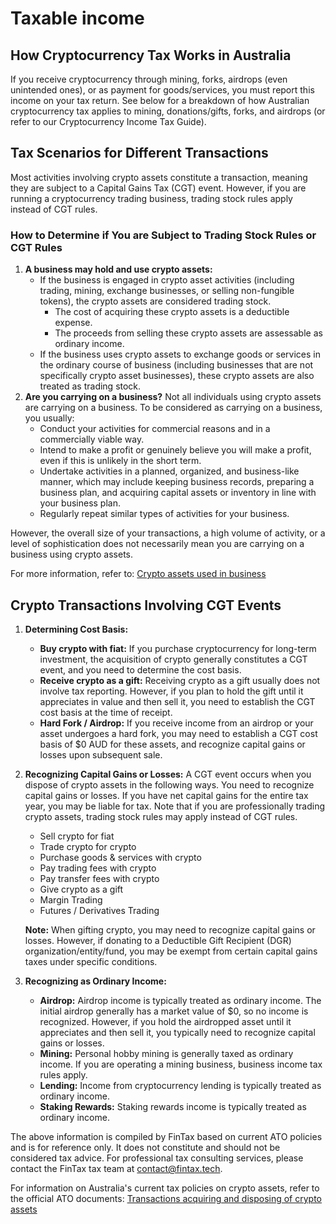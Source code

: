 # Taxable income

## How Cryptocurrency Tax Works in Australia

If you receive cryptocurrency through mining, forks, airdrops (even unintended ones), or as payment for goods/services, you must report this income on your tax return. See below for a breakdown of how Australian cryptocurrency tax applies to mining, donations/gifts, forks, and airdrops (or refer to our Cryptocurrency Income Tax Guide).



## Tax Scenarios for Different Transactions

Most activities involving crypto assets constitute a transaction, meaning they are subject to a Capital Gains Tax (CGT) event. However, if you are running a cryptocurrency trading business, trading stock rules apply instead of CGT rules.



### How to Determine if You are Subject to Trading Stock Rules or CGT Rules

1. **A business may hold and use crypto assets:**
   * If the business is engaged in crypto asset activities (including trading, mining, exchange businesses, or selling non-fungible tokens), the crypto assets are considered trading stock.
     * The cost of acquiring these crypto assets is a deductible expense.
     * The proceeds from selling these crypto assets are assessable as ordinary income.
   * If the business uses crypto assets to exchange goods or services in the ordinary course of business (including businesses that are not specifically crypto asset businesses), these crypto assets are also treated as trading stock.
2. **Are you carrying on a business?** Not all individuals using crypto assets are carrying on a business. To be considered as carrying on a business, you usually:
   * Conduct your activities for commercial reasons and in a commercially viable way.
   * Intend to make a profit or genuinely believe you will make a profit, even if this is unlikely in the short term.
   * Undertake activities in a planned, organized, and business-like manner, which may include keeping business records, preparing a business plan, and acquiring capital assets or inventory in line with your business plan.
   * Regularly repeat similar types of activities for your business.

However, the overall size of your transactions, a high volume of activity, or a level of sophistication does not necessarily mean you are carrying on a business using crypto assets.

For more information, refer to: [Crypto assets used in business](https://www.ato.gov.au/businesses-and-organisations/income-deductions-and-concessions/income-and-deductions-for-business/crypto-assets-and-business/crypto-assets-used-in-business)



## Crypto Transactions Involving CGT Events

1. **Determining Cost Basis:**
   * **Buy crypto with fiat:** If you purchase cryptocurrency for long-term investment, the acquisition of crypto generally constitutes a CGT event, and you need to determine the cost basis.
   * **Receive crypto as a gift:** Receiving crypto as a gift usually does not involve tax reporting. However, if you plan to hold the gift until it appreciates in value and then sell it, you need to establish the CGT cost basis at the time of receipt.
   * **Hard Fork / Airdrop:** If you receive income from an airdrop or your asset undergoes a hard fork, you may need to establish a CGT cost basis of $0 AUD for these assets, and recognize capital gains or losses upon subsequent sale.
2.  **Recognizing Capital Gains or Losses:** A CGT event occurs when you dispose of crypto assets in the following ways. You need to recognize capital gains or losses. If you have net capital gains for the entire tax year, you may be liable for tax. Note that if you are professionally trading crypto assets, trading stock rules may apply instead of CGT rules.

    * Sell crypto for fiat
    * Trade crypto for crypto
    * Purchase goods & services with crypto
    * Pay trading fees with crypto
    * Pay transfer fees with crypto
    * Give crypto as a gift
    * Margin Trading
    * Futures / Derivatives Trading

    **Note:** When gifting crypto, you may need to recognize capital gains or losses. However, if donating to a Deductible Gift Recipient (DGR) organization/entity/fund, you may be exempt from certain capital gains taxes under specific conditions.
3.  **Recognizing as Ordinary Income:**

    * **Airdrop:** Airdrop income is typically treated as ordinary income. The initial airdrop generally has a market value of $0, so no income is recognized. However, if you hold the airdropped asset until it appreciates and then sell it, you typically need to recognize capital gains or losses.
    * **Mining:** Personal hobby mining is generally taxed as ordinary income. If you are operating a mining business, business income tax rules apply.
    * **Lending:** Income from cryptocurrency lending is typically treated as ordinary income.
    * **Staking Rewards:** Staking rewards income is typically treated as ordinary income.



The above information is compiled by FinTax based on current ATO policies and is for reference only. It does not constitute and should not be considered tax advice. For professional tax consulting services, please contact the FinTax tax team at [contact@fintax.tech](mailto:contact@fintax.tech).

For information on Australia's current tax policies on crypto assets, refer to the official ATO documents: [Transactions acquiring and disposing of crypto assets](https://www.ato.gov.au/individuals-and-families/investments-and-assets/crypto-asset-investments/transactions-acquiring-and-disposing-of-crypto-assets)
